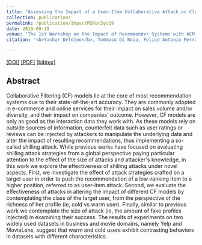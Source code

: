 ```yaml
---
title: "Assessing the Impact of a User-Item Collaborative Attack on Class of Users"
collection: publications
permalink: /publication/ImpactRSRecSys19
date: 2019-09-19
venue: 'The 1st Workshop on the Impact of Recommender Systems with ACM RecSys 2019'
citation: '<b>Yashar Deldjoo</b>, Tommaso Di Noia, Felice Antonio Merra<i> Workshop on the Impact of Recommender Systems </i>.<b>(ImapactRS@RecSys'19)</b>.'

---
```


[[DOI]]()  [[PDF]]()  [[bibtex]]()


## Abstract

Collaborative Filtering (CF) models lie at the core of most recommendation systems due to their state-of-the-art accuracy. They are commonly adopted in e-commerce and online services for their impact on sales volume and/or diversity, and their impact on companies' outcome. However, CF models are only as good as the interaction data they work with. As these models rely on outside sources of information, counterfeit data such as user ratings or reviews can be injected by attackers to manipulate the underlying data and alter the impact of resulting recommendations, thus implementing a so-called shilling attack. While previous works have focused on evaluating shilling attack strategies from a global perspective paying particular attention to the effect of the size of attacks and attacker's knowledge, in this work we explore the effectiveness of shilling attacks under novel aspects. First, we investigate the effect of attack strategies crafted on a target user in order to push the recommendation of a low-ranking item to a higher position, referred to as user-item attack. Second, we evaluate the effectiveness of attacks in altering the impact of different CF models by contemplating the class of the target user, from the perspective of the richness of her profile (ie, cold vs warm user). Finally, similar to previous work we contemplate the size of attack (ie, the amount of fake profiles injected) in examining their success. The results of experiments on two widely used datasets in business and movie domains, namely Yelp and MovieLens, suggest that warm and cold users exhibit contrasting behaviors in datasets with different characteristics.


